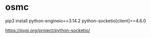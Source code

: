 # osmc

pip3 install python-engineio==3.14.2 python-socketio[client]==4.6.0

https://pypi.org/project/python-socketio/
